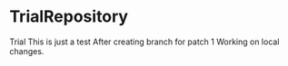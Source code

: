 # TrialRepository
Trial
This is just a test
After creating branch for patch 1
Working on local changes.
